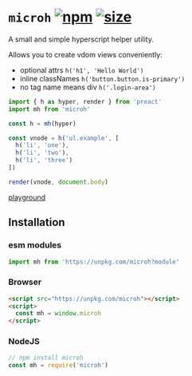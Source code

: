 # `microh` [![npm](https://img.shields.io/npm/v/microh.svg)](https://www.npmjs.com/package/microh) [![size](https://img.badgesize.io/https://unpkg.com/microh@latest/dist/microh.min.js.png?label=gzip&color=blue&compression=gzip)](https://unpkg.com/microh@latest/dist/microh.min.js)

A small and simple hyperscript helper utility.

Allows you to create vdom views conveniently:

- optional attrs `h('h1', 'Hello World')`
- inline classNames `h('button.button.is-primary')`
- no tag name means div `h('.login-area')`

```js
import { h as hyper, render } from 'preact'
import mh from 'microh'

const h = mh(hyper)

const vnode = h('ul.example', [
  h('li', 'one'),
  h('li', 'two'),
  h('li', 'three')
])

render(vnode, document.body)
```
[playground](https://flems.io/#0=N4IgZglgNgpgziAXAbVAOwIYFsZJAOgAsAXLKEAGhAGMB7NYmBvEAXwvW10QICsEqdBk2J4IWAA60ATsQAEwOYTkY4SgJ4SY0inOlMAJtrms5YabSxyA5BP0ZqxawB004qbLkAjZecs2sCGoLQhc0VyE4eWUAXm9CAApCTW0ASlcI+ii5ADc0WiM5OMTrAFcofBgAD2wJWGtdZFc5JQTrKAgGm3oYa1SKZtb2zt1rYgB3Wj6BtBaSjq6xwn1e9LQAXTXXfTQjaQS8gphdA1pqUpwGfC8C9VTKEDgYWEcILLwARg-EACYADjYHBAmBweHw1DgAho9EYzB4bHWrCAA)

## Installation

### esm modules

```js
import mh from 'https://unpkg.com/microh?module'
```

### Browser

```html
<script src="https://unpkg.com/microh"></script>
<script>
  const mh = window.microh
</script>
```

### NodeJS

```js
// npm install microh
const mh = require('microh')
```
